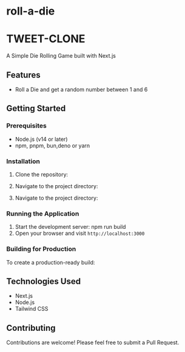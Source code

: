 # roll-a-die

# TWEET-CLONE

A Simple Die Rolling Game built with Next.js
## Features

- Roll a Die and get a random number between 1 and 6

## Getting Started

### Prerequisites

- Node.js (v14 or later)
- npm, pnpm, bun,deno or yarn

### Installation

1. Clone the repository:

2. Navigate to the project directory:

2. Navigate to the project directory:
### Running the Application

1. Start the development server:
   npm run build
2. Open your browser and visit `http://localhost:3000`

### Building for Production

To create a production-ready build:
## Technologies Used

- Next.js
- Node.js
- Tailwind CSS

## Contributing

Contributions are welcome! Please feel free to submit a Pull Request.

